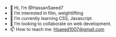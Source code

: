 - 👋 Hi, I’m @HassanSaeed7
- 👀 I’m interested in film, weightlifting
- 🌱 I’m currently learning CSS, Javascript.
- 💞️ I’m looking to collaborate on web development.
- 📫 How to reach me: Hsaeed1007@gmail.com

<!---
HassanSaeed7/HassanSaeed7 is a ✨ special ✨ repository because its `README.md` (this file) appears on your GitHub profile.
You can click the Preview link to take a look at your changes.
--->
